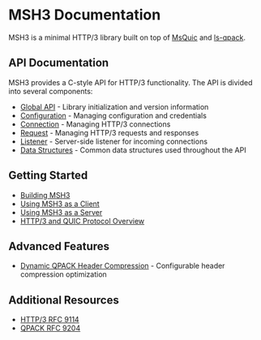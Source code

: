 # MSH3 Documentation

MSH3 is a minimal HTTP/3 library built on top of [MsQuic](https://github.com/microsoft/msquic) and [ls-qpack](https://github.com/litespeedtech/ls-qpack).

## API Documentation

MSH3 provides a C-style API for HTTP/3 functionality. The API is divided into several components:

- [Global API](api/global.md) - Library initialization and version information
- [Configuration](api/configuration.md) - Managing configuration and credentials
- [Connection](api/connection.md) - Managing HTTP/3 connections
- [Request](api/request.md) - Managing HTTP/3 requests and responses
- [Listener](api/listener.md) - Server-side listener for incoming connections
- [Data Structures](api/data-structures.md) - Common data structures used throughout the API

## Getting Started

- [Building MSH3](building.md)
- [Using MSH3 as a Client](client-usage.md)
- [Using MSH3 as a Server](server-usage.md)
- [HTTP/3 and QUIC Protocol Overview](protocol-overview.md)

## Advanced Features

- [Dynamic QPACK Header Compression](dynamic-qpack.md) - Configurable header compression optimization

## Additional Resources

- [HTTP/3 RFC 9114](https://tools.ietf.org/html/rfc9114)
- [QPACK RFC 9204](https://tools.ietf.org/html/rfc9204)
